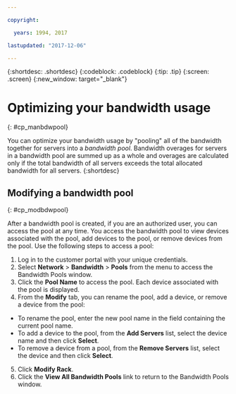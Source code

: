 ```yaml
---

copyright:

  years: 1994, 2017

lastupdated: "2017-12-06"

---
```


{:shortdesc: .shortdesc}
{:codeblock: .codeblock}
{:tip: .tip}
{:screen: .screen}
{:new_window: target="_blank"}


# Optimizing your bandwidth usage
{: #cp_manbdwpool}

You can optimize your bandwidth usage by "pooling" all of the bandwidth together for servers into a *bandwidth pool*. Bandwidth overages for servers in a bandwidth pool are summed up as a whole and overages are calculated only if the total bandwidth of all servers exceeds the total allocated bandwidth for all servers.
{:shortdesc}

## Modifying a bandwidth pool
{: #cp_modbdwpool}

After a bandwidth pool is created, if you are an authorized user, you can access the pool at any time. You access the bandwidth pool to view devices associated with the pool, add devices to the pool, or remove devices from the pool. Use the following steps to access a pool:

1. Log in to the customer portal with your unique credentials.
2. Select **Network** > **Bandwidth** > **Pools** from the menu to access the Bandwidth Pools window.
3. Click the **Pool Name** to access the pool. Each device associated with the pool is displayed.
4. From the **Modify** tab, you can rename the pool, add a device, or remove a device from the pool:
  * To rename the pool, enter the new pool name in the field containing the current pool name.
  * To add a device to the pool, from the **Add Servers** list, select the device name and then click **Select**.
  * To remove a device from a pool, from the **Remove Servers** list, select the device and then click **Select**.
5. Click **Modify Rack**.
6. Click the **View All Bandwidth Pools** link to return to the Bandwidth Pools window.
